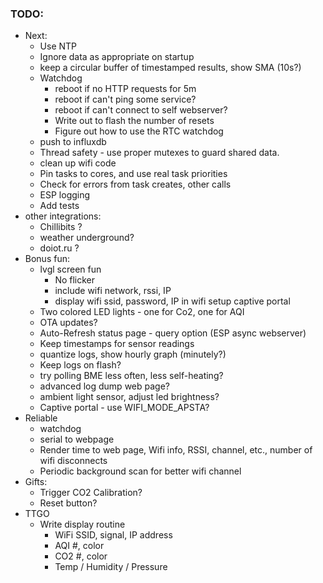### TODO:

* Next:
  * Use NTP
  * Ignore data as appropriate on startup
  * keep a circular buffer of timestamped results, show SMA (10s?)
  * Watchdog
    * reboot if no HTTP requests for 5m
    * reboot if can't ping some service?
    * reboot if can't connect to self webserver?
    * Write out to flash the number of resets
    * Figure out how to use the RTC watchdog
  * push to influxdb
  * Thread safety - use proper mutexes to guard shared data.
  * clean up wifi code
  * Pin tasks to cores, and use real task priorities
  * Check for errors from task creates, other calls
  * ESP logging
  * Add tests
* other integrations:
  * Chillibits ?
  * weather underground?
  * doiot.ru ?
* Bonus fun:
  * lvgl screen fun
    * No flicker
    * include wifi network, rssi, IP
    * display wifi ssid, password, IP in wifi setup captive portal
  * Two colored LED lights - one for Co2, one for AQI
  * OTA updates?
  * Auto-Refresh status page - query option (ESP async webserver)
  * Keep timestamps for sensor readings
  * quantize logs, show hourly graph (minutely?)
  * Keep logs on flash?
  * try polling BME less often, less self-heating?
  * advanced log dump web page?
  * ambient light sensor, adjust led brightness?
  * Captive portal - use WIFI_MODE_APSTA?
* Reliable
  * watchdog
  * serial to webpage
  * Render time to web page, Wifi info, RSSI, channel, etc., number of wifi disconnects
  * Periodic background scan for better wifi channel
* Gifts:
  * Trigger CO2 Calibration?
  * Reset button?
* TTGO
  * Write display routine
    * WiFi SSID, signal, IP address
    * AQI #, color
    * CO2 #, color
    * Temp / Humidity / Pressure
